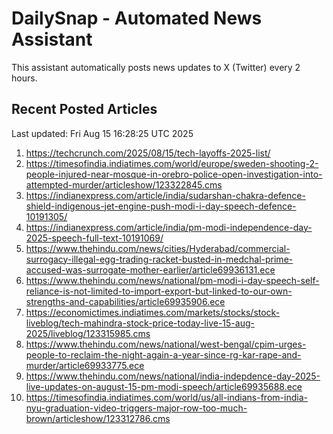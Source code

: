 # DailySnap - Automated News Assistant

This assistant automatically posts news updates to X (Twitter) every 2 hours.

## Recent Posted Articles

Last updated: Fri Aug 15 16:28:25 UTC 2025

1. https://techcrunch.com/2025/08/15/tech-layoffs-2025-list/
2. https://timesofindia.indiatimes.com/world/europe/sweden-shooting-2-people-injured-near-mosque-in-orebro-police-open-investigation-into-attempted-murder/articleshow/123322845.cms
3. https://indianexpress.com/article/india/sudarshan-chakra-defence-shield-indigenous-jet-engine-push-modi-i-day-speech-defence-10191305/
4. https://indianexpress.com/article/india/pm-modi-independence-day-2025-speech-full-text-10191069/
5. https://www.thehindu.com/news/cities/Hyderabad/commercial-surrogacy-illegal-egg-trading-racket-busted-in-medchal-prime-accused-was-surrogate-mother-earlier/article69936131.ece
6. https://www.thehindu.com/news/national/pm-modi-i-day-speech-self-reliance-is-not-limited-to-import-export-but-linked-to-our-own-strengths-and-capabilities/article69935906.ece
7. https://economictimes.indiatimes.com/markets/stocks/stock-liveblog/tech-mahindra-stock-price-today-live-15-aug-2025/liveblog/123315985.cms
8. https://www.thehindu.com/news/national/west-bengal/cpim-urges-people-to-reclaim-the-night-again-a-year-since-rg-kar-rape-and-murder/article69933775.ece
9. https://www.thehindu.com/news/national/india-indepdence-day-2025-live-updates-on-august-15-pm-modi-speech/article69935688.ece
10. https://timesofindia.indiatimes.com/world/us/all-indians-from-india-nyu-graduation-video-triggers-major-row-too-much-brown/articleshow/123312786.cms
